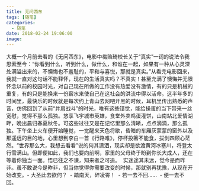 ```yaml
---
title: 无问西东
tags: [随笔]
categories:
  - 随笔
date: 2018-02-24 19:06:00
image: 
---
```




大概一个月前去看的《无问西东》，电影中梅贻琦校长关于“真实”一词的说法令我思索至今：
​“你看到什么，听到什么，做什么，和谁在一起，如果有一种从心灵深处满溢出来的，不懊悔也不羞耻的，平和与喜悦，那就是真实。”
​从看完电影回来，我就一直对这句话不能释怀，现在的生活真实吗？不真实！甚至充满了懊悔并无限怀念以前的校园时光，对自己现在所做的工作没有热爱没有激情，有的只是机械的重复，有的只是能换来一份薪水来使自己在这社会的洪流中得以活命。
​这半年多的时间里，最快乐的时候就是每次约上青山去网吧开黑的时候，耳机里传出熟悉的声音，仿佛回到了从前“并肩战斗”的时光，唯有这些错觉，能给操蛋的当下带来一丝宽慰，觉得不那么孤独。悠享飞宇城市英雄，食堂外卖鸡蛋灌饼，山南站北爱情湖畔，晚出晨归春夏秋冬。可这些过往又是在记忆里那么清晰，点点滴滴，那么孤独。
​下午坐上火车便开始睡觉，一觉醒来天色将歇，昏暗的车厢灰蒙蒙的窗外以及那遥远的目的地，心里想到李白一首《行路难》，停杯投箸不能食，拔剑四顾心茫然。“世界那么大，我想去看看”说的何其潇洒，现实却是欲渡黄河冰塞川，将登太行雪满山。但即便如此，我们也要向前啊，家里的父母终于盼到你长大成人，还在等着你独当一面。
​  悟已往之不谏，知来者之可追。
​  实迷途其未远，觉今是而昨非。
​虽不敢说今是昨非，但当你觉得你需要改变的时候，那就别再犹豫，从现在开始改变。
​  \- 大圣此去欲何？
​  \- 踏南天，碎凌霄！
​  \- 若一去不回......
​  \- 便一去不回。
